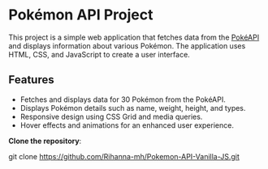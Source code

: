 # Pokémon API Project

This project is a simple web application that fetches data from the [PokéAPI](https://pokeapi.co/) and displays information about various Pokémon. The application uses HTML, CSS, and JavaScript to create a user interface.

## Features

- Fetches and displays data for 30 Pokémon from the PokéAPI.
- Displays Pokémon details such as name, weight, height, and types.
- Responsive design using CSS Grid and media queries.
- Hover effects and animations for an enhanced user experience.


**Clone the repository**:
   
git clone https://github.com/Rihanna-mh/Pokemon-API-Vanilla-JS.git

